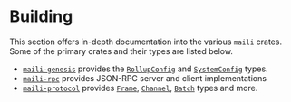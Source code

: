 # Building

This section offers in-depth documentation into the various `maili` crates.
Some of the primary crates and their types are listed below.

- [`maili-genesis`][maili-genesis] provides the
  [`RollupConfig`][rollup-config] and [`SystemConfig`][system-config] types.
- [`maili-rpc`][maili-rpc] provides JSON-RPC server and client implementations
- [`maili-protocol`][maili-protocol] provides [`Frame`][frame],
  [`Channel`][channel], [`Batch`][batch] types and more.

<!-- Links -->

[frame]: https://docs.rs/maili-protocol/latest/maili_protocol/struct.Frame.html
[channel]: https://docs.rs/maili-protocol/latest/maili_protocol/struct.Channel.html
[batch]: https://docs.rs/maili-protocol/latest/maili_protocol/enum.Batch.html

[system-config]: https://docs.rs/maili-genesis/latest/maili_genesis/enum.SystemConfig.html
[rollup-config]: https://docs.rs/maili-genesis/latest/maili_genesis/enum.RollupConfig.html

[maili-rpc]: https://crates.io/crates/maili-rpc
[maili-genesis]: https://crates.io/crates/maili-genesis
[maili-protocol]: https://crates.io/crates/maili-protocol
